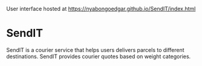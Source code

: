 User interface hosted at https://nyabongoedgar.github.io/SendIT/index.html
<h1>SendIT</h1>
<p>SendIT is a courier service that helps users delivers parcels to different destinations. SendIT provides courier quotes based on weight categories.</p>